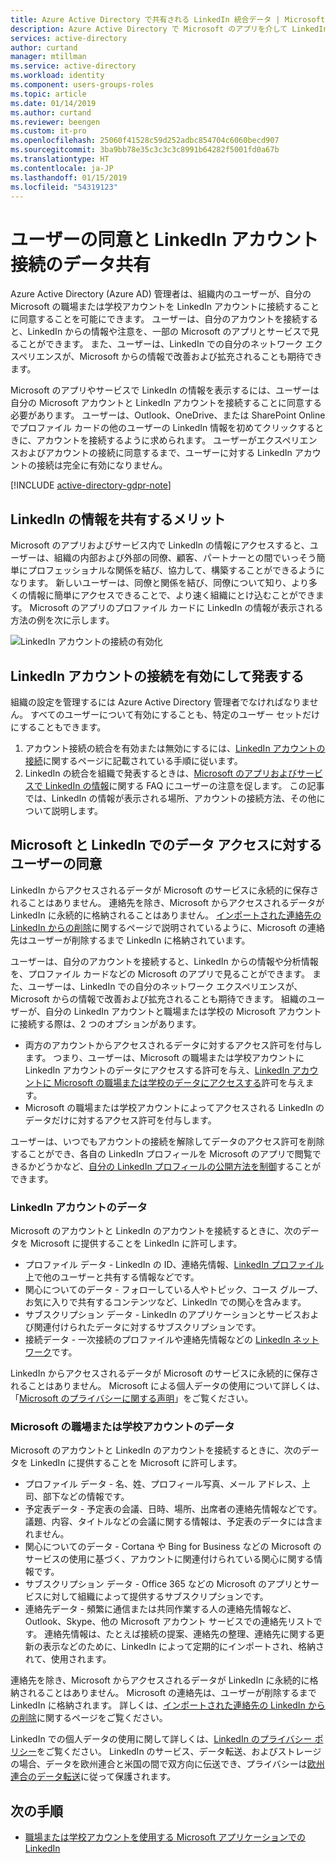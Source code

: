 ```yaml
---
title: Azure Active Directory で共有される LinkedIn 統合データ | Microsoft Docs
description: Azure Active Directory で Microsoft のアプリを介して LinkedIn アカウント接続がデータを共有する方法について説明します
services: active-directory
author: curtand
manager: mtillman
ms.service: active-directory
ms.workload: identity
ms.component: users-groups-roles
ms.topic: article
ms.date: 01/14/2019
ms.author: curtand
ms.reviewer: beengen
ms.custom: it-pro
ms.openlocfilehash: 25060f41528c59d252adbc854704c6060becd907
ms.sourcegitcommit: 3ba9bb78e35c3c3c3c8991b64282f5001fd0a67b
ms.translationtype: HT
ms.contentlocale: ja-JP
ms.lasthandoff: 01/15/2019
ms.locfileid: "54319123"
---
```

# <a name="user-consent-and-linkedin-account-connections-data-sharing"></a>ユーザーの同意と LinkedIn アカウント接続のデータ共有

Azure Active Directory (Azure AD) 管理者は、組織内のユーザーが、自分の Microsoft の職場または学校アカウントを LinkedIn アカウントに接続することに同意することを可能にできます。 ユーザーは、自分のアカウントを接続すると、LinkedIn からの情報や注意を、一部の Microsoft のアプリとサービスで見ることができます。 また、ユーザーは、LinkedIn での自分のネットワーク エクスペリエンスが、Microsoft からの情報で改善および拡充されることも期待できます。

Microsoft のアプリやサービスで LinkedIn の情報を表示するには、ユーザーは自分の Microsoft アカウントと LinkedIn アカウントを接続することに同意する必要があります。 ユーザーは、Outlook、OneDrive、または SharePoint Online でプロファイル カードの他のユーザーの LinkedIn 情報を初めてクリックするときに、アカウントを接続するように求められます。 ユーザーがエクスペリエンスおよびアカウントの接続に同意するまで、ユーザーに対する LinkedIn アカウントの接続は完全に有効になりません。

[!INCLUDE [active-directory-gdpr-note](../../../includes/gdpr-hybrid-note.md)]

## <a name="benefits-of-sharing-linkedin-information"></a>LinkedIn の情報を共有するメリット

Microsoft のアプリおよびサービス内で LinkedIn の情報にアクセスすると、ユーザーは、組織の内部および外部の同僚、顧客、パートナーとの間でいっそう簡単にプロフェッショナルな関係を結び、協力して、構築することができるようになります。 新しいユーザーは、同僚と関係を結び、同僚について知り、より多くの情報に簡単にアクセスできることで、より速く組織にとけ込むことができます。 Microsoft のアプリのプロファイル カードに LinkedIn の情報が表示される方法の例を次に示します。

![LinkedIn アカウントの接続の有効化](./media/linkedin-user-consent/display-example.png)

## <a name="enable-and-announce-linkedin-account-connections"></a>LinkedIn アカウントの接続を有効にして発表する

組織の設定を管理するには Azure Active Directory 管理者でなければなりません。 すべてのユーザーについて有効にすることも、特定のユーザー セットだけにすることもできます。

1. アカウント接続の統合を有効または無効にするには、[LinkedIn アカウントの接続](linkedin-integration.md)に関するページに記載されている手順に従います。
2. LinkedIn の統合を組織で発表するときは、[Microsoft のアプリおよびサービスで LinkedIn の情報](https://support.office.com/article/about-linkedin-information-and-features-in-microsoft-apps-and-services-dc81cc70-4d64-4755-9f1c-b9536e34d381)に関する FAQ にユーザーの注意を促します。 この記事では、LinkedIn の情報が表示される場所、アカウントの接続方法、その他について説明します。

## <a name="user-consent-for-data-access-in-microsoft-and-linkedin"></a>Microsoft と LinkedIn でのデータ アクセスに対するユーザーの同意

LinkedIn からアクセスされるデータが Microsoft のサービスに永続的に保存されることはありません。 連絡先を除き、Microsoft からアクセスされるデータが LinkedIn に永続的に格納されることはありません。 [インポートされた連絡先の LinkedIn からの削除](https://www.linkedin.com/help/linkedin/answer/43377)に関するページで説明されているように、Microsoft の連絡先はユーザーが削除するまで LinkedIn に格納されています。

ユーザーは、自分のアカウントを接続すると、LinkedIn からの情報や分析情報を、プロファイル カードなどの Microsoft のアプリで見ることができます。 また、ユーザーは、LinkedIn での自分のネットワーク エクスペリエンスが、Microsoft からの情報で改善および拡充されることも期待できます。
組織のユーザーが、自分の LinkedIn アカウントと職場または学校の Microsoft アカウントに接続する際は、2 つのオプションがあります。

* 両方のアカウントからアクセスされるデータに対するアクセス許可を付与します。 つまり、ユーザーは、Microsoft の職場または学校アカウントに LinkedIn アカウントのデータにアクセスする許可を与え、[LinkedIn アカウントに Microsoft の職場または学校のデータにアクセスする](https://www.linkedin.com/help/linkedin/answer/84077)許可を与えます。
* Microsoft の職場または学校アカウントによってアクセスされる LinkedIn のデータだけに対するアクセス許可を付与します。

ユーザーは、いつでもアカウントの接続を解除してデータのアクセス許可を削除することができ、各自の LinkedIn プロフィールを Microsoft のアプリで閲覧できるかどうかなど、[自分の LinkedIn プロフィールの公開方法を制御](https://www.linkedin.com/help/linkedin/answer/83)することができます。

### <a name="linkedin-account-data"></a>LinkedIn アカウントのデータ

Microsoft のアカウントと LinkedIn のアカウントを接続するときに、次のデータを Microsoft に提供することを LinkedIn に許可します。

* プロファイル データ - LinkedIn の ID、連絡先情報、[LinkedIn プロファイル](https://www.linkedin.com/help/linkedin/answer/15493)上で他のユーザーと共有する情報などです。
* 関心についてのデータ - フォローしている人やトピック、コース グループ、お気に入りで共有するコンテンツなど、LinkedIn での関心を含みます。
* サブスクリプション データ - LinkedIn のアプリケーションとサービスおよび関連付けられたデータに対するサブスクリプションです。 
* 接続データ - 一次接続のプロファイルや連絡先情報などの [LinkedIn ネットワーク](https://www.linkedin.com/help/linkedin/answer/110)です。

LinkedIn からアクセスされるデータが Microsoft のサービスに永続的に保存されることはありません。 Microsoft による個人データの使用について詳しくは、「[Microsoft のプライバシーに関する声明](https://privacy.microsoft.com/privacystatement/)」をご覧ください。

### <a name="microsoft-work-or-school-account-data"></a>Microsoft の職場または学校アカウントのデータ

Microsoft のアカウントと LinkedIn のアカウントを接続するときに、次のデータを LinkedIn に提供することを Microsoft に許可します。

* プロファイル データ - 名、姓、プロフィール写真、メール アドレス、上司、部下などの情報です。
* 予定表データ - 予定表の会議、日時、場所、出席者の連絡先情報などです。 議題、内容、タイトルなどの会議に関する情報は、予定表のデータには含まれません。
* 関心についてのデータ - Cortana や Bing for Business などの Microsoft のサービスの使用に基づく、アカウントに関連付けられている関心に関する情報です。
* サブスクリプション データ - Office 365 などの Microsoft のアプリとサービスに対して組織によって提供するサブスクリプションです。
* 連絡先データ - 頻繁に通信または共同作業する人の連絡先情報など、Outlook、Skype、他の Microsoft アカウント サービスでの連絡先リストです。 連絡先情報は、たとえば接続の提案、連絡先の整理、連絡先に関する更新の表示などのために、LinkedIn によって定期的にインポートされ、格納されて、使用されます。

連絡先を除き、Microsoft からアクセスされるデータが LinkedIn に永続的に格納されることはありません。 Microsoft の連絡先は、ユーザーが削除するまで LinkedIn に格納されます。 詳しくは、[インポートされた連絡先の LinkedIn からの削除](https://www.linkedin.com/help/linkedin/answer/43377)に関するページをご覧ください。

LinkedIn での個人データの使用に関して詳しくは、[LinkedIn のプライバシー ポリシー](https://www.linkedin.com/legal/privacy-policy)をご覧ください。 LinkedIn のサービス、データ転送、およびストレージの場合、データを欧州連合と米国の間で双方向に伝送でき、プライバシーは[欧州連合のデータ転送](https://www.linkedin.com/help/linkedin/answer/62533)に従って保護されます。

## <a name="next-steps"></a>次の手順

* [職場または学校アカウントを使用する Microsoft アプリケーションでの LinkedIn](https://www.linkedin.com/help/linkedin/answer/84077)
